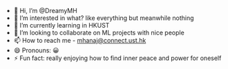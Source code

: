 - 👋 Hi, I’m @DreamyMH
- 👀 I’m interested in what? like everything but meanwhile nothing
- 🌱 I’m currently learning in HKUST
- 💞️ I’m looking to collaborate on ML projects with nice people
- 📫 How to reach me - mhanaj@connect.ust.hk
- 😄 Pronouns: 😀
- ⚡ Fun fact: really enjoying how to find inner peace and power for oneself

<!---
DreamyMH/DreamyMH is a ✨ special ✨ repository because its `README.md` (this file) appears on your GitHub profile.
You can click the Preview link to take a look at your changes.
--->
